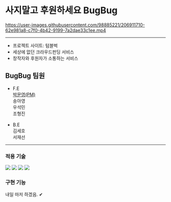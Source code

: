 # 사지말고 후원하세요 BugBug

https://user-images.githubusercontent.com/98885221/206911710-62e981a8-c7f0-4b42-9199-7a2dae33c1ee.mp4


---
* 프로젝트 사이트: 텀블벅
* 세상에 없던 크라우드펀딩 서비스
* 창작자와 후원자가 소통하는 서비스

## BugBug 팀원

- F.E<br>
  [박문영(PM)](https://github.com/myp880)<br>
  송아영<br>
  우석민<br>
  조형진<br>
  <br>
- B.E<br>
  김세호<br>
  서재선<br>

---

### 적용 기술

<img src="https://img.shields.io/badge/javascript-F7DF1E?style=for-the-badge&logo=javascript&logoColor=black"> <img src="https://img.shields.io/badge/react-61DAFB?style=for-the-badge&logo=react&logoColor=black"> <img src="https://img.shields.io/badge/node.js-339933?style=for-the-badge&logo=Node.js&logoColor=white"> <img src="https://img.shields.io/badge/mysql-4479A1?style=for-the-badge&logo=mysql&logoColor=white">

### 구현 기능
내일 마저 하겠음.
   ✔<br>
